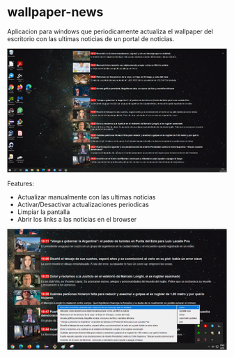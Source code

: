 # wallpaper-news

Aplicacion para windows que periodicamente actualiza el wallpaper del escritorio con las ultimas noticias de un portal de noticias.

![General view](demo/newsdemo.png)

Features:
  - Actualizar manualmente con las ultimas noticias
  - Activar/Desactivar actualizaciones periodicas
  - Limpiar la pantalla
  - Abrir los links a las noticias en el browser
  
![General view](demo/newsdemo2.png)
